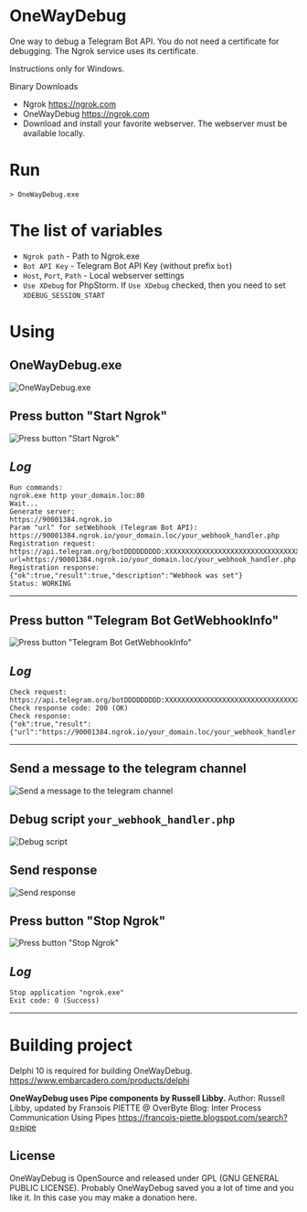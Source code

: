 # OneWayDebug

One way to debug a Telegram Bot API.
You do not need a certificate for debugging.
The Ngrok service uses its certificate.

Instructions only for Windows.

Binary Downloads
- Ngrok <https://ngrok.com>
- OneWayDebug <https://ngrok.com>
- Download and install your favorite webserver. The webserver must be available locally.

# Run
    > OneWayDebug.exe
	
# The list of variables
* `Ngrok path` - Path to Ngrok.exe
* `Bot API Key` - Telegram Bot API Key (without prefix `bot`)
* `Host`, `Port`, `Path` - Local webserver settings
* `Use XDebug` for PhpStorm. If `Use XDebug` checked, then you need to set `XDEBUG_SESSION_START`
	
# Using

## OneWayDebug.exe
![OneWayDebug.exe](docs/pic1.png)

## Press button "Start Ngrok"
![Press button "Start Ngrok"](docs/pic2.png)

*Log*
----
    Run commands:
    ngrok.exe http your_domain.loc:80
    Wait...
    Generate server:
    https://90001384.ngrok.io
    Param "url" for setWebhook (Telegram Bot API):
    https://90001384.ngrok.io/your_domain.loc/your_webhook_handler.php
    Registration request:
    https://api.telegram.org/botDDDDDDDDD:XXXXXXXXXXXXXXXXXXXXXXXXXXXXXXXXXXX/setwebhook?url=https://90001384.ngrok.io/your_domain.loc/your_webhook_handler.php
    Registration response:
    {"ok":true,"result":true,"description":"Webhook was set"}
    Status: WORKING
----

## Press button "Telegram Bot GetWebhookInfo"
![Press button "Telegram Bot GetWebhookInfo"](docs/pic3.png)

*Log*
----
    Check request:
    https://api.telegram.org/botDDDDDDDDD:XXXXXXXXXXXXXXXXXXXXXXXXXXXXXXXXXXX/getWebhookInfo
    Check response code: 200 (OK)
    Check response:
    {"ok":true,"result":{"url":"https://90001384.ngrok.io/your_domain.loc/your_webhook_handler.php","has_custom_certificate":false,"pending_update_count":0,"max_connections":40}}
----

## Send a message to the telegram channel
![Send a message to the telegram channel](docs/pic4.png)

## Debug script `your_webhook_handler.php`
![Debug script](docs/pic5.png)

## Send response
![Send response](docs/pic6.png)

## Press button "Stop Ngrok"
![Press button "Stop Ngrok"](docs/pic7.png)

*Log*
----
    Stop application "ngrok.exe"
    Exit code: 0 (Success)
----

# Building project
Delphi 10 is required for building OneWayDebug.
https://www.embarcadero.com/products/delphi

**OneWayDebug uses Pipe components by Russell Libby.**
Author: Russell Libby, updated by Franзois PIETTE @ OverByte
Blog: Inter Process Communication Using Pipes <https://francois-piette.blogspot.com/search?q=pipe>

License
-------
OneWayDebug is OpenSource and released under GPL (GNU GENERAL PUBLIC LICENSE).
Probably OneWayDebug saved you a lot of time and you like it. In this case you may make a donation here.